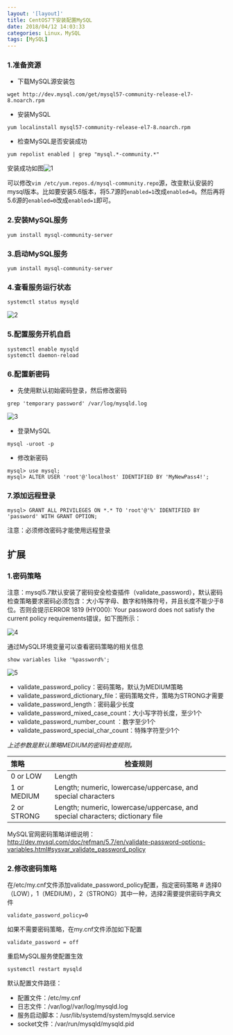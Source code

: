 ```yaml
---
layout: '[layout]'
title: CentOS7下安装配置MySQL
date: 2018/04/12 14:03:33  
categories: Linux，MySQL
tags: [MySQL]
---
```

### 1.准备资源

- 下载MySQL源安装包


```
wget http://dev.mysql.com/get/mysql57-community-release-el7-8.noarch.rpm
```

- 安装MySQL

```
yum localinstall mysql57-community-release-el7-8.noarch.rpm
```

- 检查MySQL是否安装成功

```
yum repolist enabled | grep "mysql.*-community.*"
```

安装成功如图![1](1.png)

可以修改`vim /etc/yum.repos.d/mysql-community.repo`源，改变默认安装的mysql版本。比如要安装5.6版本，将5.7源的`enabled=1`改成`enabled=0`。然后再将5.6源的`enabled=0`改成`enabled=1`即可。

### 2.安装MySQL服务 

```
yum install mysql-community-server
```

 ### 3.启动MySQL服务

```
yum install mysql-community-server
```

 ### 4.查看服务运行状态

```
systemctl status mysqld
```

![2](/2.png)

 ### 5.配置服务开机自启

```
systemctl enable mysqld
systemctl daemon-reload
```

 

### 6.配置新密码

- 先使用默认初始密码登录，然后修改密码

```
grep 'temporary password' /var/log/mysqld.log
```

![3](/3.png)

- 登录MySQL

```
mysql -uroot -p
```

- 修改新密码

```
mysql> use mysql;
mysql> ALTER USER 'root'@'localhost' IDENTIFIED BY 'MyNewPass4!';
```

### 7.添加远程登录

```
mysql> GRANT ALL PRIVILEGES ON *.* TO 'root'@'%' IDENTIFIED BY 'password' WITH GRANT OPTION;
```

 注意：必须修改密码才能使用远程登录



## 扩展

### 1.密码策略

注意：mysql5.7默认安装了密码安全检查插件（validate_password），默认密码检查策略要求密码必须包含：大小写字母、数字和特殊符号，并且长度不能少于8位。否则会提示ERROR 1819 (HY000): Your password does not satisfy the current policy requirements错误，如下图所示： 

![4](/4.png)

通过MySQL环境变量可以查看密码策略的相关信息

```
show variables like '%password%';
```

![5](/5.png)

- validate_password_policy：密码策略，默认为MEDIUM策略 
- validate_password_dictionary_file：密码策略文件，策略为STRONG才需要 
- validate_password_length：密码最少长度 
- validate_password_mixed_case_count：大小写字符长度，至少1个 
- validate_password_number_count ：数字至少1个 
- validate_password_special_char_count：特殊字符至少1个 

*上述参数是默认策略MEDIUM的密码检查规则。*

| 策略        | 检查规则                                                     |
| :---------- | ------------------------------------------------------------ |
| 0 or LOW    | Length                                                       |
| 1 or MEDIUM | Length; numeric, lowercase/uppercase, and special characters |
| 2 or STRONG | Length; numeric, lowercase/uppercase, and special characters; dictionary file |

 MySQL官网密码策略详细说明：http://dev.mysql.com/doc/refman/5.7/en/validate-password-options-variables.html#sysvar_validate_password_policy 

 ### 2.修改密码策略 

在/etc/my.cnf文件添加validate_password_policy配置，指定密码策略 # 选择0（LOW），1（MEDIUM），2（STRONG）其中一种，选择2需要提供密码字典文件 

```
validate_password_policy=0
```

 如果不需要密码策略，在my.cnf文件添加如下配置

```
validate_password = off
```

 重启MySQL服务使配置生效

```
systemctl restart mysqld
```

默认配置文件路径：

- 配置文件：/etc/my.cnf 
- 日志文件：/var/log//var/log/mysqld.log 
- 服务启动脚本：/usr/lib/systemd/system/mysqld.service 
- socket文件：/var/run/mysqld/mysqld.pid

 